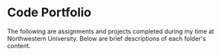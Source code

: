 # Code Portfolio
The following are assignments and projects completed during my time at Northwestern University. Below are brief descriptions of each folder's content.
